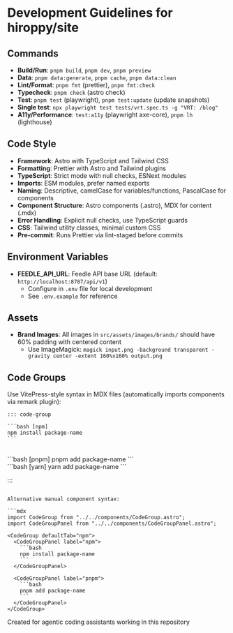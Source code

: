 # Development Guidelines for hiroppy/site

## Commands

- **Build/Run**: `pnpm build`, `pnpm dev`, `pnpm preview`
- **Data**: `pnpm data:generate`, `pnpm cache`, `pnpm data:clean`
- **Lint/Format**: `pnpm fmt` (prettier), `pnpm fmt:check`
- **Typecheck**: `pnpm check` (astro check)
- **Test**: `pnpm test` (playwright), `pnpm test:update` (update snapshots)
- **Single test**: `npx playwright test tests/vrt.spec.ts -g "VRT: /blog"`
- **A11y/Performance**: `test:a11y` (playwright axe-core), `pnpm lh` (lighthouse)

## Code Style

- **Framework**: Astro with TypeScript and Tailwind CSS
- **Formatting**: Prettier with Astro and Tailwind plugins
- **TypeScript**: Strict mode with null checks, ESNext modules
- **Imports**: ESM modules, prefer named exports
- **Naming**: Descriptive, camelCase for variables/functions, PascalCase for components
- **Component Structure**: Astro components (.astro), MDX for content (.mdx)
- **Error Handling**: Explicit null checks, use TypeScript guards
- **CSS**: Tailwind utility classes, minimal custom CSS
- **Pre-commit**: Runs Prettier via lint-staged before commits

## Environment Variables

- **FEEDLE_API_URL**: Feedle API base URL (default: `http://localhost:8787/api/v1`)
  - Configure in `.env` file for local development
  - See `.env.example` for reference

## Assets

- **Brand Images**: All images in `src/assets/images/brands/` should have 60% padding with centered content
  - Use ImageMagick: `magick input.png -background transparent -gravity center -extent 160%x160% output.png`

## Code Groups

Use VitePress-style syntax in MDX files (automatically imports components via remark plugin):

````mdx
::: code-group

```bash [npm]
npm install package-name
```
````

<br />
```bash [pnpm]
pnpm add package-name
```
<br />
```bash [yarn]
yarn add package-name
```

:::

````

Alternative manual component syntax:

```mdx
import CodeGroup from "../../components/CodeGroup.astro";
import CodeGroupPanel from "../../components/CodeGroupPanel.astro";

<CodeGroup defaultTab="npm">
  <CodeGroupPanel label="npm">
    ```bash
    npm install package-name
    ```
  </CodeGroupPanel>

  <CodeGroupPanel label="pnpm">
    ```bash
    pnpm add package-name
    ```
  </CodeGroupPanel>
</CodeGroup>
````

Created for agentic coding assistants working in this repository
